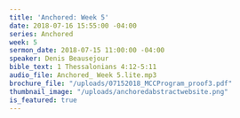 ```yaml
---
title: 'Anchored: Week 5'
date: 2018-07-16 15:55:00 -04:00
series: Anchored
week: 5
sermon_date: 2018-07-15 11:00:00 -04:00
speaker: Denis Beausejour
bible_text: 1 Thessalonians 4:12-5:11
audio_file: Anchored_ Week 5.lite.mp3
brochure_file: "/uploads/07152018_MCCProgram_proof3.pdf"
thumbnail_image: "/uploads/anchoredabstractwebsite.png"
is_featured: true
---
```


